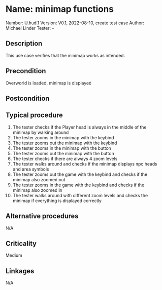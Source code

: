 # Name: minimap functions

Number: U.hud.1
Version: V0.1, 2022-08-10, create test case
Author: Michael Linder
Tester: -

## Description

This use case verifies that the minimap works as intended.  

## Precondition

Overworld is loaded, minimap is displayed

## Postcondition

## Typical procedure

1. The tester checks if the Player head is always in the middle of the minimap by walking around
2. The tester zooms in the minimap with the keybind
3. The tester zooms out the minimap with the keybind
4. The tester zooms in the minimap with the button
5. The tester zooms out the minimap with the button
6. The tester checks if there are always 4 zoom levels
7. The tester walks around and checks if the minimap displays npc heads and area symbols
8. The tester zooms out the game with the keybind and checks if the minimap also zoomed out
9. The tester zooms in the game with the keybind and checks if the minimap also zoomed in
10. The tester walks around with different zoom levels and checks the minimap if everything is displayed correctly

## Alternative procedures

N/A

## Criticality

Medium

## Linkages

N/A
